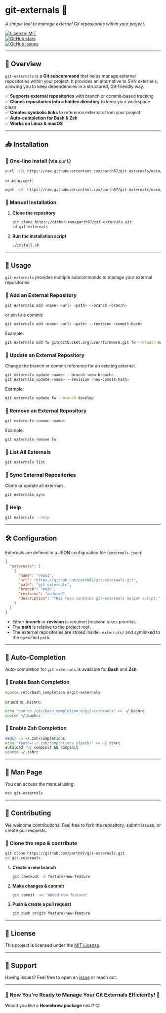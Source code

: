# **git-externals** 🚀  
*A simple tool to manage external Git repositories within your project.*

[![License: MIT](https://img.shields.io/badge/License-MIT-blue.svg)](LICENSE)  
[![GitHub stars](https://img.shields.io/github/stars/parth67/git-externals?style=social)](https://github.com/parth67/git-externals)  
[![GitHub issues](https://img.shields.io/github/issues/parth67/git-externals.svg)](https://github.com/parth67/git-externals/issues)  

---

## **📖 Overview**
`git-externals` is a **Git subcommand** that helps manage external repositories within your project. It provides an alternative to SVN externals, allowing you to keep dependencies in a structured, Git-friendly way.

✅ **Supports external repositories** with branch or commit-based tracking  
✅ **Clones repositories into a hidden directory** to keep your workspace clean  
✅ **Creates symbolic links** to reference externals from your project  
✅ **Auto-completion for Bash & Zsh**  
✅ **Works on Linux & macOS**  

---

## **📥 Installation**
### **🔹 One-line install (via `curl`)**
```sh
curl -sSL https://raw.githubusercontent.com/parth67/git-externals/main/install.sh | bash
```
or using `wget`:
```sh
wget -qO- https://raw.githubusercontent.com/parth67/git-externals/main/install.sh | bash
```

### **🔹 Manual Installation**
1. **Clone the repository**  
   ```sh
   git clone https://github.com/parth67/git-externals.git
   cd git-externals
   ```
2. **Run the installation script**  
   ```sh
   ./install.sh
   ```

---

## **🚀 Usage**
`git-externals` provides multiple subcommands to manage your external repositories.

### **🔹 Add an External Repository**
```sh
git externals add <name> <url> <path> --branch <branch>
```
or pin to a commit:
```sh
git externals add <name> <url> <path> --revision <commit-hash>
```
Example:
```sh
git externals add fw git@bitbucket.org:user/firmware.git fw --branch main
```

### **🔹 Update an External Repository**
Change the branch or commit reference for an existing external.
```sh
git externals update <name> --branch <new-branch>
git externals update <name> --revision <new-commit-hash>
```
Example:
```sh
git externals update fw --branch develop
```

### **🔹 Remove an External Repository**
```sh
git externals remove <name>
```
Example:
```sh
git externals remove fw
```

### **🔹 List All Externals**
```sh
git externals list
```

### **🔹 Sync External Repositories**
Clone or update all externals.
```sh
git externals sync
```

### **🔹 Help**
```sh
git externals --help
```

---

## **🛠 Configuration**
Externals are defined in a JSON configuration file (`externals.json`):

```json
{
  "externals": [
    {
      "name": "repo1",
      "url": "https://github.com/parth67/git-externals.git",
      "path": "git-externals",
      "branch": "main",
      "revision": "aaderad",
      "description": "This repo contains git-externals helper script."
    }
  ]
}
```
- Either **branch** or **revision** is required (revision takes priority).
- The **path** is relative to the project root.
- The external repositories are stored inside `.externals/` and symlinked to the specified `path`.

---

## **🎯 Auto-Completion**
Auto-completion for `git externals` is available for **Bash** and **Zsh**.

### **🔹 Enable Bash Completion**
```sh
source /etc/bash_completion.d/git-externals
```
or add to `.bashrc`:
```sh
echo "source /etc/bash_completion.d/git-externals" >> ~/.bashrc
source ~/.bashrc
```

### **🔹 Enable Zsh Completion**
```sh
mkdir -p ~/.zsh/completions
echo 'fpath=(~/.zsh/completions $fpath)' >> ~/.zshrc
autoload -Uz compinit && compinit
source ~/.zshrc
```

---

## **📜 Man Page**
You can access the manual using:
```sh
man git-externals
```

---

## **🤝 Contributing**
We welcome contributions! Feel free to fork the repository, submit issues, or create pull requests.

### **🔹 Clone the repo & contribute**
```sh
git clone https://github.com/parth67/git-externals.git
cd git-externals
```

1. **Create a new branch**  
   ```sh
   git checkout -b feature/new-feature
   ```
2. **Make changes & commit**  
   ```sh
   git commit -am "Added new feature"
   ```
3. **Push & create a pull request**  
   ```sh
   git push origin feature/new-feature
   ```

---

## **📝 License**
This project is licensed under the [MIT License](LICENSE).

---

## **📩 Support**
Having issues? Feel free to open an [issue](https://github.com/parth67/git-externals/issues) or reach out.

---

### **🚀 Now You're Ready to Manage Your Git Externals Efficiently!** 🎯  
Would you like a **Homebrew package** next? 😊